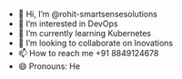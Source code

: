 - 👋 Hi, I’m @rohit-smartsensesolutions
- 👀 I’m interested in DevOps
- 🌱 I’m currently learning Kubernetes
- 💞️ I’m looking to collaborate on Inovations
- 📫 How to reach me +91 8849124678
- 😄 Pronouns: He

<!---
rohit-smartsensesolutions/rohit-smartsensesolutions is a ✨ special ✨ repository because its `README.md` (this file) appears on your GitHub profile.
You can click the Preview link to take a look at your changes.
--->
